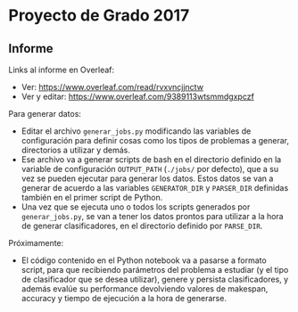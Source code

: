 # Proyecto de Grado 2017

## Informe

Links al informe en Overleaf:
* Ver: https://www.overleaf.com/read/rvxvncjjnctw
* Ver y editar: https://www.overleaf.com/9389113wtsmmdgxpczf

Para generar datos:
* Editar el archivo `generar_jobs.py` modificando las variables de configuración para definir cosas como los tipos de problemas a generar, directorios a utilizar y demás.
* Ese archivo va a generar scripts de bash en el directorio definido en la variable de configuración `OUTPUT_PATH` (`./jobs/` por defecto), que a su vez se pueden ejecutar para generar los datos. Estos datos se van a generar de acuerdo a las variables `GENERATOR_DIR` y `PARSER_DIR` definidas también en el primer script de Python.
* Una vez que se ejecuta uno o todos los scripts generados por `generar_jobs.py`, se van a tener los datos prontos para utilizar a la hora de generar clasificadores, en el directorio definido por `PARSE_DIR`.

Próximamente:
* El código contenido en el Python notebook va a pasarse a formato script, para que recibiendo parámetros del problema a estudiar (y el tipo de clasificador que se desea utilizar), genere y persista clasificadores, y además evalúe su performance devolviendo valores de makespan, accuracy y tiempo de ejecución a la hora de generarse.